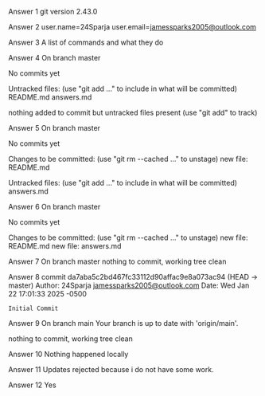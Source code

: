 Answer 1
git version 2.43.0

Answer 2 
user.name=24Sparja
user.email=jamessparks2005@outlook.com

Answer 3
A list of commands and what they do

Answer 4
On branch master

No commits yet

Untracked files:
  (use "git add <file>..." to include in what will be committed)
        README.md
        answers.md

nothing added to commit but untracked files present (use "git add" to track)



Answer 5
On branch master

No commits yet

Changes to be committed:
  (use "git rm --cached <file>..." to unstage)
        new file:   README.md

Untracked files:
  (use "git add <file>..." to include in what will be committed)
        answers.md


Answer 6
On branch master

No commits yet

Changes to be committed:
  (use "git rm --cached <file>..." to unstage)
        new file:   README.md
        new file:   answers.md


Answer 7
On branch master
nothing to commit, working tree clean


Answer 8
commit da7aba5c2bd467fc33112d90affac9e8a073ac94 (HEAD -> master)
Author: 24Sparja <jamessparks2005@outlook.com>
Date:   Wed Jan 22 17:01:33 2025 -0500

    Initial Commit


Answer 9
On branch main
Your branch is up to date with 'origin/main'.

nothing to commit, working tree clean

Answer 10
Nothing happened locally

Answer 11
Updates rejected because i do not have some work.

Answer 12
Yes

